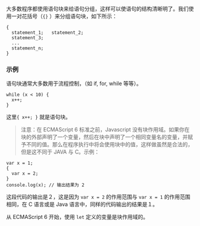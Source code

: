 大多数程序都使用语句块来给语句分组，这样可以使语句的结构清晰明了。我们使用一对花括号（`{}` ）来分组语句块，如下所示：

```
{
  statement_1;   statement_2;
  statement_3;
  ...
  statement_n;
}
```

### 示例

语句块通常大多数用于流程控制，（如 if, for, while 等等）。

```
while (x < 10) {
  x++;
}
```

这里`{ x++; }` 就是语句块。

> 注意：在 ECMAScript 6 标准之前，Javascript 没有块作用域。如果你在块的外部声明了一个变量，然后在块中声明了一个相同变量名的变量，并赋予不同的值。那么在程序执行中将会使用块中的值，这样做虽然是合法的，但是这不同于 JAVA 与 C。示例：

```
var x = 1;
{
  var x = 2;
}
console.log(x); // 输出结果为 2
```

这段代码的输出是２，这是因为 `var x = 2` 的作用范围与 `var x = 1` 的作用范围相同，在 C 语言或是 Java 语言中，同样的代码输出的结果是１。

从 ECMAScript 6 开始，使用 `let` 定义的变量是块作用域的。
